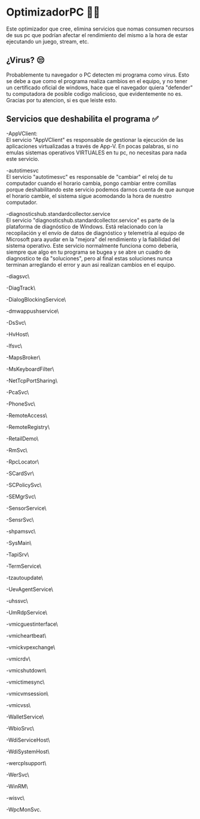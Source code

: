 OptimizadorPC 🚀💫
=============

Este optimizador que cree, elimina servicios que nomas consumen recursos de sus pc que podrían afectar el rendimiento del mismo a la hora de estar ejecutando un juego, stream, etc.

## ¿Virus? 😒
Probablemente tu navegador o PC detecten mi programa como virus.
Esto se debe a que como el programa realiza cambios en el equipo, y no tener un certificado oficial de windows, hace que el navegador quiera "defender" tu computadora de posible codigo malicioso, que evidentemente no es. 
Gracias por tu atencion, si es que leiste esto.


## Servicios que deshabilita el programa ✅
-AppVClient:\
El servicio "AppVClient" es responsable de gestionar la ejecución de las aplicaciones virtualizadas a través de App-V. En pocas palabras, si no emulas sistemas operativos VIRTUALES en tu pc, no necesitas para nada este servicio.

-autotimesvc\
El servicio "autotimesvc" es responsable de "cambiar" el reloj de tu computador cuando el horario cambia, pongo cambiar entre comillas porque deshabilitando este servicio podemos darnos cuenta de que aunque el horario cambie, el sistema sigue acomodando la hora de nuestro computador.

-diagnosticshub.standardcollector.service\
El servicio "diagnosticshub.standardcollector.service" es parte de la plataforma de diagnóstico de Windows. Está relacionado con la recopilación y el envío de datos de diagnóstico y telemetría al equipo de Microsoft para ayudar en la "mejora" del rendimiento y la fiabilidad del sistema operativo. Este servicio normalmente funciona como deberia, siempre que algo en tu programa se bugea y se abre un cuadro de diagnostico te da "soluciones", pero al final estas soluciones nunca terminan arreglando el error y aun asi realizan cambios en el equipo.

-diagsvc\

-DiagTrack\

-DialogBlockingService\

-dmwappushservice\

-DsSvc\

-HvHost\

-lfsvc\

-MapsBroker\

-MsKeyboardFilter\

-NetTcpPortSharing\

-PcaSvc\

-PhoneSvc\

-RemoteAccess\

-RemoteRegistry\

-RetailDemo\

-RmSvc\

-RpcLocator\

-SCardSvr\

-SCPolicySvc\

-SEMgrSvc\

-SensorService\

-SensrSvc\

-shpamsvc\

-SysMain\

-TapiSrv\

-TermService\

-tzautoupdate\

-UevAgentService\

-uhssvc\

-UmRdpService\

-vmicguestinterface\

-vmicheartbeat\

-vmickvpexchange\

-vmicrdv\

-vmicshutdown\

-vmictimesync\

-vmicvmsession\

-vmicvss\

-WalletService\

-WbioSrvc\

-WdiServiceHost\

-WdiSystemHost\

-wercplsupport\

-WerSvc\

-WinRM\

-wisvc\

-WpcMonSvc.
